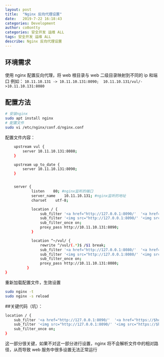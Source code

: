 ```yaml
---
layout: post
title:  "Nginx 反向代理设置"
date:   2019-7-22 16:18:43
categories: Development
author: co0ontty
categories: 安全开发 运维 ALL
tags: 安全开发 运维 ALL
describe: Nginx 反向代理设置
---
```

## 环境需求
使用 nginx 配置反向代理，将 web 根目录与 web 二级目录映射到不同的 ip 和端口
例如：
`10.11.10.131 -> 10.11.10.131:8090;  10.11.10.131/vul/->10.11.10.131:8080`
## 配置方法
```bash
# 安装nginx
sudo apt install nginx
# 配置文件
sudo vi /etc/nginx/conf.d/nginx.conf
```
配置文件内容：
```bash
    upstream vul {
        server 10.11.10.131:8080;
    }

    upstream up_to_date {
        server 10.11.10.131:8090;
    }


    server {
            listen    80; #nginx监听的端口
            server_name    10.11.10.131; #nginx监听的地址
            charset    utf-8;

            location / {
                sub_filter '<a href="http://127.0.0.1:8090/'  '<a href="https://$host/';
                sub_filter '<img src="http://127.0.0.1:8090/' '<img src="https://$host/';
                sub_filter_once on;
                proxy_pass http://10.11.10.131:8090;
            } 

            location ^~/vul/ {
                rewrite ^/vul/(.*)$ /$1 break;
                sub_filter '<a href="http://127.0.0.1:8080/'  '<a href="https://$host/';
                sub_filter '<img src="http://127.0.0.1:8080/' '<img src="https://$host/';
                sub_filter_once on;
                proxy_pass http://10.11.10.131:8080;
          }
}
```
重新加载配置文件，生效设置
```bash
sudo nginx -t
sudo nginx -s reload
```


##关键代码（坑）：
```bash
location / {
    sub_filter '<a href="http://127.0.0.1:8090/'  '<a href="https://$host/';
    sub_filter '<img src="http://127.0.0.1:8090/' '<img src="https://$host/';
    sub_filter_once on;
}
```
这一部分很关键，如果不对这一部分进行设置，nginx 将不会解析文件中的相对路径，从而导致 web 服务中很多设置无法正常运行
